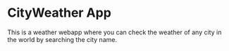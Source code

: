 # CityWeather App
This is a weather webapp where you can check the weather of any city in the world by searching the city name.
